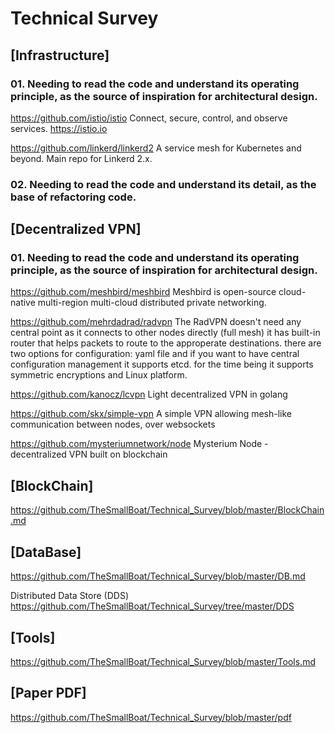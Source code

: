 # Technical Survey

## [Infrastructure]

### 01. Needing to read the code and understand its operating principle, as the source of inspiration for architectural design.

https://github.com/istio/istio 
Connect, secure, control, and observe services. https://istio.io

https://github.com/linkerd/linkerd2 
A service mesh for Kubernetes and beyond. Main repo for Linkerd 2.x.

### 02. Needing to read the code and understand its detail, as the base of refactoring code.


## [Decentralized VPN]

### 01. Needing to read the code and understand its operating principle, as the source of inspiration for architectural design.

https://github.com/meshbird/meshbird 
Meshbird is open-source cloud-native multi-region multi-cloud distributed private networking.

https://github.com/mehrdadrad/radvpn 
The RadVPN doesn't need any central point as it connects to other nodes directly (full mesh) it has built-in router that helps packets to route to the approperate destinations. there are two options for configuration: yaml file and if you want to have central configuration management it supports etcd. for the time being it supports symmetric encryptions and Linux platform.

https://github.com/kanocz/lcvpn 
Light decentralized VPN in golang

https://github.com/skx/simple-vpn
A simple VPN allowing mesh-like communication between nodes, over websockets

https://github.com/mysteriumnetwork/node
Mysterium Node - decentralized VPN built on blockchain

## [BlockChain]

https://github.com/TheSmallBoat/Technical_Survey/blob/master/BlockChain.md

## [DataBase]
https://github.com/TheSmallBoat/Technical_Survey/blob/master/DB.md

Distributed Data Store (DDS) https://github.com/TheSmallBoat/Technical_Survey/tree/master/DDS

## [Tools]
https://github.com/TheSmallBoat/Technical_Survey/blob/master/Tools.md

## [Paper PDF]

https://github.com/TheSmallBoat/Technical_Survey/blob/master/pdf




